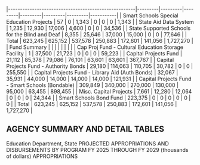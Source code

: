 |-----------------------------------------------------|---------|---------|---------|---------|---------|---------|-----------|
| Smart Schools Special Education Projects            | 57      | 0       | 1,343   | 0       | 0       | 0       | 1,343     |
| State Aid Data System                               | 1,235   | 12,930  | 17,006  | 4,600   | 0       | 0       | 34,536    |
| State Supported Schools for the Blind and Deaf      | 8,355   | 25,646  | 37,000  | 15,000  | 0       | 0       | 77,646    |
| Total                                               | 623,245 | 625,152 | 537,578 | 250,883 | 172,601 | 141,056 | 1,727,270 |
| Fund Summary                                        |         |         |         |         |         |         |           |
| Cap Proj Fund - Cultural Education Storage Facility | 1       | 37,500  | 21,723  | 0       | 0       | 0       | 59,223    |
| Capital Projects Fund                               | 21,112  | 85,378  | 79,086  | 76,101  | 63,601  | 63,601  | 367,767   |
| Capital Projects Fund - Authority Bonds             | 29,180  | 114,063 | 110,705 | 30,782  | 0       | 0       | 255,550   |
| Capital Projects Fund - Library Aid (Auth Bonds)    | 32,067  | 35,931  | 44,000  | 14,000  | 14,000  | 14,000  | 121,931   |
| Capital Projects Fund - Smart Schools (Bondable)    | 309,849 | 340,000 | 270,000 | 130,000 | 95,000  | 63,455  | 898,455   |
| Misc. Capital Projects                              | 7,661   | 12,280  | 12,064  | 0       | 0       | 0       | 24,344    |
| Smart Schools Bond Fund                             | 223,375 | 0       | 0       | 0       | 0       | 0       | 0         |
| Total                                               | 623,245 | 625,152 | 537,578 | 250,883 | 172,601 | 141,056 | 1,727,270 |

## **AGENCY SUMMARY AND DETAIL TABLES**

Education Department, State PROJECTED APPROPRIATIONS AND DISBURSEMENTS BY PROGRAM FY 2025 THROUGH FY 2029 (thousands of dollars) APPROPRIATIONS